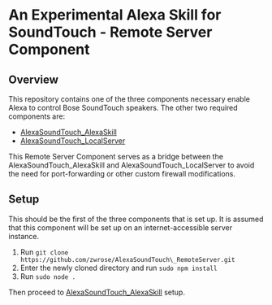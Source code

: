 # An Experimental Alexa Skill for SoundTouch - Remote Server Component
## Overview
This repository contains one of the three components necessary enable Alexa to control Bose SoundTouch speakers. The other two required components are:
+ [AlexaSoundTouch\_AlexaSkill](https://github.com/zwrose/AlexaSoundTouch_AlexaSkill) 
+ [AlexaSoundTouch\_LocalServer](https://github.com/zwrose/AlexaSoundTouch_LocalServer) 

This Remote Server Component serves as a bridge between the AlexaSoundTouch\_AlexaSkill and AlexaSoundTouch\_LocalServer to avoid the need for port-forwarding or other custom firewall modifications.

## Setup
This should be the first of the three components that is set up. It is assumed that this component will be set up on an internet-accessible server instance.

1. Run
    `git clone https://github.com/zwrose/AlexaSoundTouch\_RemoteServer.git`
2. Enter the newly cloned directory and run
    `sudo npm install`
3. Run
    `sudo node .`

Then proceed to [AlexaSoundTouch\_AlexaSkill](https://github.com/zwrose/AlexaSoundTouch_AlexaSkill) setup.